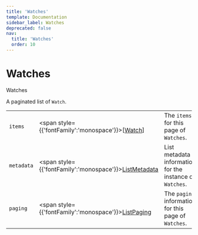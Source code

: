 ```yaml
---
title: 'Watches'
template: Documentation
sidebar_label: Watches
deprecated: false
nav:
  title: 'Watches'
  order: 10
---
```


# Watches

<div style={{'fontFamily':'monospace'}}><span style={{'fontSize':'1.5rem','fontWeight':500}}>Watches</span></div>



A paginated list of `Watch`.

| | | |
| -- | -- | -- |
| `items` | <span style={{'fontFamily':'monospace'}}>[<a href="/guardrails/docs/reference/graphql/object/Watch">Watch</a>]</span> | The `items` for this page of `Watches`. |
| `metadata` | <span style={{'fontFamily':'monospace'}}><a href="/guardrails/docs/reference/graphql/object/ListMetadata">ListMetadata</a></span> | List metadata information for the instance of `Watches`. |
| `paging` | <span style={{'fontFamily':'monospace'}}><a href="/guardrails/docs/reference/graphql/object/ListPaging">ListPaging</a></span> | The `paging` information for this page of `Watches`. |